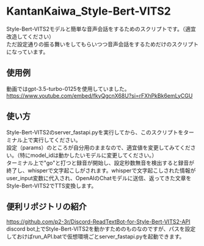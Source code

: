 # KantanKaiwa_Style-Bert-VITS2
Style-Bert-VITS2モデルと簡単な音声会話をするためのスクリプトです。（適宜改造してください）  
ただ設定通りの振る舞いをしてもらいつつ音声会話をするためだけのスクリプトになっています。  

## 使用例
動画ではgpt-3.5-turbo-0125を使用していました。  
https://www.youtube.com/embed/fkyQgcnX68U?si=rFXhPkBk6emLyCGU  

## 使い方
Style-Bert-VITS2のserver_fastapi.pyを実行してから、このスクリプトをターミナル上で実行してください。  
設定（params）のところが自分用のままなので、適宜値を変更してみてください。（特にmodel_idは動かしたいモデルに変更してください。）  
ターミナル上で"go"と打つと録音が開始し、設定秒数無音を検出すると録音が終了し、whisperで文字起こしがされます。whisperで文字起こしされた情報がuser_input変数に代入され、OpenAIのChatモデルに送信、返ってきた文章をStyle-Bert-VITS2でTTS変換します。

## 便利リポジトリの紹介
https://github.com/p2-3r/Discord-ReadTextBot-for-Style-Bert-VITS2-API  
discord bot上でStyle-Bert-VITS2を動かすためのものなのですが、パスを設定しておけばrun_API.batで仮想環境ごとserver_fastapi.pyを起動できます。


